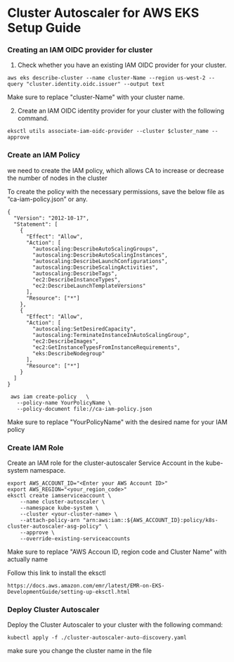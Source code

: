 # Cluster Autoscaler for AWS EKS Setup Guide

### Creating an IAM OIDC provider for cluster

1. Check whether you have an existing IAM OIDC provider for your cluster. 

```
aws eks describe-cluster --name cluster-Name --region us-west-2 --query "cluster.identity.oidc.issuer" --output text
```
Make sure to replace "cluster-Name" with your cluster name.

2. Create an IAM OIDC identity provider for your cluster with the following command.
   
```
eksctl utils associate-iam-oidc-provider --cluster $cluster_name --approve
```

### Create an IAM Policy

we need to create the IAM policy, which allows CA to increase or decrease the number of nodes in the cluster

To create the policy with the necessary permissions, save the below file as “ca-iam-policy.json” or any.

```
{
  "Version": "2012-10-17",
  "Statement": [
    {
      "Effect": "Allow",
      "Action": [
        "autoscaling:DescribeAutoScalingGroups",
        "autoscaling:DescribeAutoScalingInstances",
        "autoscaling:DescribeLaunchConfigurations",
        "autoscaling:DescribeScalingActivities",
        "autoscaling:DescribeTags",
        "ec2:DescribeInstanceTypes",
        "ec2:DescribeLaunchTemplateVersions"
      ],
      "Resource": ["*"]
    },
    {
      "Effect": "Allow",
      "Action": [
        "autoscaling:SetDesiredCapacity",
        "autoscaling:TerminateInstanceInAutoScalingGroup",
        "ec2:DescribeImages",
        "ec2:GetInstanceTypesFromInstanceRequirements",
        "eks:DescribeNodegroup"
      ],
      "Resource": ["*"]
    }
  ]
}
```
```
 aws iam create-policy   \
   --policy-name YourPolicyName \
   --policy-document file://ca-iam-policy.json
```
Make sure to replace "YourPolicyName" with the desired name for your IAM policy

### Create IAM Role

Create an IAM role for the cluster-autoscaler Service Account in the kube-system namespace.

```
export AWS_ACCOUNT_ID="<Enter your AWS Account ID>"
export AWS_REGION="<your_region_code>"
eksctl create iamserviceaccount \
    --name cluster-autoscaler \
    --namespace kube-system \
    --cluster <your-cluster-name> \
    --attach-policy-arn "arn:aws:iam::${AWS_ACCOUNT_ID}:policy/k8s-cluster-autoscaler-asg-policy" \
    --approve \
    --override-existing-serviceaccounts
```
Make sure to replace "AWS Accoun ID, region code and Cluster Name" with actually name

Follow this link to install the eksctl
```
https://docs.aws.amazon.com/emr/latest/EMR-on-EKS-DevelopmentGuide/setting-up-eksctl.html
```

### Deploy Cluster Autoscaler

Deploy the Cluster Autoscaler to your cluster with the following command:

```
kubectl apply -f ./cluster-autoscaler-auto-discovery.yaml
```
make sure you change the cluster name in the file

